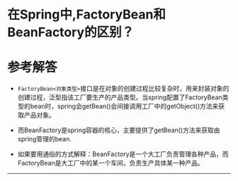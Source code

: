 # 在Spring中,FactoryBean和BeanFactory的区别？


# 参考解答

* `FactoryBean<对象类型>`接口是在对象的创建过程比较复杂时，用来封装对象的创建过程，泛型指该工厂要生产的产品类型。当spring配置了FactoryBean类型的bean时，spring会getBean()会间接调用工厂中的getObject()方法来获取产品对象。

* 而BeanFactory是spring容器的核心，主要提供了getBean()方法来获取由spring管理的bean.

* 如果要用通俗的方式解释：BeanFactory是一个大工厂负责管理各种产品，而FactoryBean是大工厂中的某一个车间，负责生产具体某一种产品。



---